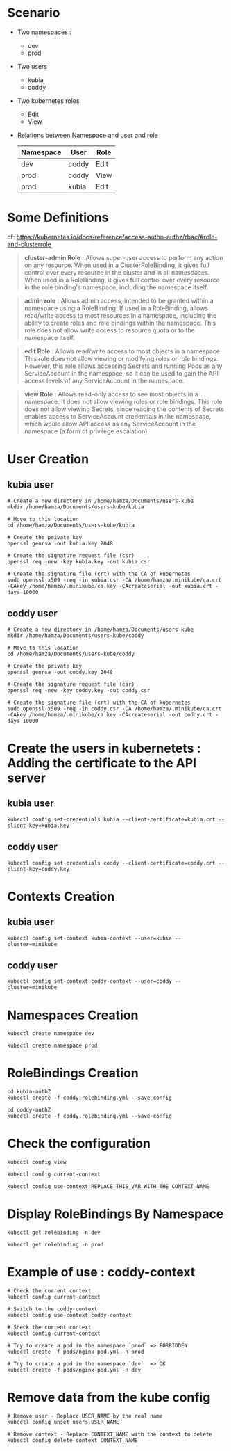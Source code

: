 
Scenario
=========

- Two namespaces : 
	- dev
	- prod 

- Two users
	- kubia
	- coddy

- Two kubernetes roles
	- Edit
	- View

- Relations between Namespace and user and role

	|  Namespace |  User  |  Role |
	|------------|--------|-------|
	| dev  		 |  coddy |  Edit |
	| prod 		 |  coddy |  View |
	| prod  	 |  kubia |  Edit |


Some Definitions
===

cf: https://kubernetes.io/docs/reference/access-authn-authz/rbac/#role-and-clusterrole

>	**cluster-admin Role** : 	Allows super-user access to perform any action on any resource.
	When used in a ClusterRoleBinding, it gives full control over every resource in the cluster and in all namespaces. When used in a RoleBinding, it gives full control over every resource in the role binding's namespace, including the namespace itself.

>	**admin role** : Allows admin access, intended to be granted within a namespace using a RoleBinding.
	If used in a RoleBinding, allows read/write access to most resources in a namespace, including the ability to create roles and role bindings within the namespace. This role does not allow write access to resource quota or to the namespace itself.

>	**edit Role** : Allows read/write access to most objects in a namespace.
	This role does not allow viewing or modifying roles or role bindings. However,
	this role allows accessing Secrets and running Pods as any ServiceAccount in the namespace,
	so it can be used to gain the API access levels of any ServiceAccount in the namespace.

> 	**view Role** : Allows read-only access to see most objects in a namespace. It does not allow viewing roles or role bindings.
	This role does not allow viewing Secrets, since reading the contents of Secrets enables access to ServiceAccount credentials in the namespace,
	which would allow API access as any ServiceAccount in the namespace (a form of privilege escalation).


User Creation
===

**kubia** user
---
	# Create a new directory in /home/hamza/Documents/users-kube
	mkdir /home/hamza/Documents/users-kube/kubia

	# Move to this location
	cd /home/hamza/Documents/users-kube/kubia

	# Create the private key 
	openssl genrsa -out kubia.key 2048

	# Create the signature request file (csr)
	openssl req -new -key kubia.key -out kubia.csr

	# Create the signature file (crt) with the CA of kubernetes 
	sudo openssl x509 -req -in kubia.csr -CA /home/hamza/.minikube/ca.crt -CAkey /home/hamza/.minikube/ca.key -CAcreateserial -out kubia.crt -days 10000

**coddy** user
---

	# Create a new directory in /home/hamza/Documents/users-kube
	mkdir /home/hamza/Documents/users-kube/coddy

	# Move to this location
	cd /home/hamza/Documents/users-kube/coddy

	# Create the private key 
	openssl genrsa -out coddy.key 2048

	# Create the signature request file (csr)
	openssl req -new -key coddy.key -out coddy.csr

	# Create the signature file (crt) with the CA of kubernetes 
	sudo openssl x509 -req -in coddy.csr -CA /home/hamza/.minikube/ca.crt -CAkey /home/hamza/.minikube/ca.key -CAcreateserial -out coddy.crt -days 10000


Create the users in kubernetets : Adding the certificate to the API server
===

**kubia** user
---

	kubectl config set-credentials kubia --client-certificate=kubia.crt --client-key=kubia.key

**coddy** user
---

	kubectl config set-credentials coddy --client-certificate=coddy.crt --client-key=coddy.key


Contexts Creation
===

**kubia** user
---

	kubectl config set-context kubia-context --user=kubia --cluster=minikube

**coddy** user
---

	kubectl config set-context coddy-context --user=coddy --cluster=minikube

Namespaces Creation
===

	kubectl create namespace dev

	kubectl create namespace prod


RoleBindings Creation
===

	cd kubia-authZ
	kubectl create -f coddy.rolebinding.yml --save-config

	cd coddy-authZ
	kubectl create -f coddy.rolebinding.yml --save-config

Check the configuration
===

	kubectl config view

	kubectl config current-context

	kubectl config use-context REPLACE_THIS_VAR_WITH_THE_CONTEXT_NAME

Display RoleBindings By Namespace
===

	kubectl get rolebinding -n dev

	kubectl get rolebinding -n prod

Example of use : coddy-context
===
	# Check the current context
	kubectl config current-context

	# Switch to the coddy-context 
	kubectl config use-context coddy-context

	# Sheck the current context
	kubectl config current-context

	# Try to create a pod in the namespace `prod` => FORBIDDEN
	kubectl create -f pods/nginx-pod.yml -n prod

	# Try to create a pod in the namespace `dev`  => OK
	kubectl create -f pods/nginx-pod.yml -n dev

Remove data from the kube config
===

	# Remove user - Replace USER_NAME by the real name
	kubectl config unset users.USER_NAME

	# Remove context - Replace CONTEXT_NAME with the context to delete
	kubectl config delete-context CONTEXT_NAME
